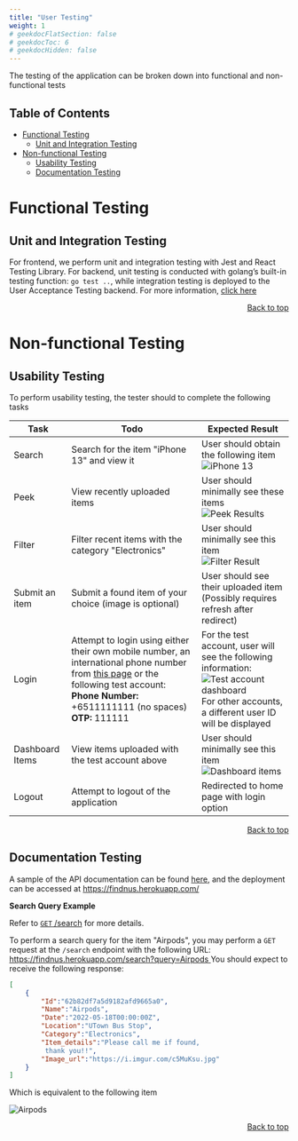 ```yaml
---
title: "User Testing"
weight: 1
# geekdocFlatSection: false
# geekdocToc: 6
# geekdocHidden: false
---
```

The testing of the application can be broken down into functional and 
non-functional tests

<!-- omit in toc -->
## Table of Contents
- [Functional Testing](#functional-testing)
  - [Unit and Integration Testing](#unit-and-integration-testing)
- [Non-functional Testing](#non-functional-testing)
  - [Usability Testing](#usability-testing)
  - [Documentation Testing](#documentation-testing)


# Functional Testing

## Unit and Integration Testing

For frontend, we perform unit and integration testing with Jest and React 
Testing Library. For backend, unit testing is conducted with golang’s built-in 
testing function: `go test ..`, while integration testing is deployed to the 
User Acceptance Testing backend. For more information, 
[click here](../unittesting/)

<div align="right"><a href="#table-of-contents">Back to top</a></div>

# Non-functional Testing

## Usability Testing

To perform usability testing, the tester should to complete the following tasks

| Task            | Todo                                                                                                                                                                                                                               | Expected Result                                                                                                                                                                           |
| --------------- | ---------------------------------------------------------------------------------------------------------------------------------------------------------------------------------------------------------------------------------- | ----------------------------------------------------------------------------------------------------------------------------------------------------------------------------------------- |
| Search          | Search for the item "iPhone 13" and view it                                                                                                                                                                                        | User should obtain the following item<br>![iPhone 13](https://i.imgur.com/G4mvbWz.png)                                                                                                    |
| Peek            | View recently uploaded items                                                                                                                                                                                                       | User should minimally see these items<br>![Peek Results](https://i.imgur.com/H6DmAri.png?1)                                                                                               |
| Filter          | Filter recent items with the category "Electronics"                                                                                                                                                                                | User should minimally see this item<br>![Filter Result](https://i.imgur.com/1afr6ug.png)                                                                                                  |
| Submit an item  | Submit a found item of your choice (image is optional)                                                                                                                                                                             | User should see their uploaded item (Possibly requires refresh after redirect)                                                                                                            |
| Login           | Attempt to login using either their own mobile number, an international phone number from [this page](https://receive-sms-free.cc/) or the following test account:<br>__Phone Number:__ +6511111111 (no spaces)<br>__OTP:__ 111111 | For the test account, user will see the following information:<br>![Test account dashboard](https://i.imgur.com/daKQh6m.png)<br>For other accounts, a different user ID will be displayed |
| Dashboard Items | View items uploaded with the test account above                                                                                                                                                                                    | User should minimally see this item<br>![Dashboard items](https://i.imgur.com/3LdHvb8.png)                                                                                                |
| Logout          | Attempt to logout of the application                                                                                                                                                                                               | Redirected to home page with login option                                                                                                                                                 |

<div align="right"><a href="#table-of-contents">Back to top</a></div>

## Documentation Testing

A sample of the API documentation can be found [here](../../swe/apisample/), 
and the deployment can be accessed at https://findnus.herokuapp.com/

__Search Query Example__

Refer to [`GET` /search](../../swe/apisample/#get-search) for more details.

To perform a search query for the item "Airpods", you may perform a `GET` 
request at the `/search` endpoint with the following URL: 
<a href="https://findnus.herokuapp.com/search?query=Airpods" 
target="_blank" 
rel="noopener">
https:<span>//</span>findnus.herokuapp.com/search?query=Airpods
</a>
You should expect to receive the following response:

```json
[
    {
        "Id":"62b82df7a5d9182afd9665a0",
        "Name":"Airpods",
        "Date":"2022-05-18T00:00:00Z",
        "Location":"UTown Bus Stop",
        "Category":"Electronics",
        "Item_details":"Please call me if found,
         thank you!!",
        "Image_url":"https://i.imgur.com/c5MuKsu.jpg"
    }
]
```

Which is equivalent to the following item

![Airpods](https://i.imgur.com/E5kWOph.png)

<div align="right"><a href="#table-of-contents">Back to top</a></div>
